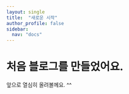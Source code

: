 ```yaml
---
layout: single
title:  "새로운 시작"
author_profile: false
sidebar:
  nav: "docs"
---
```


# 처음 블로그를 만들었어요. 
앞으로 열심히 올려볼께요. ^^ 
